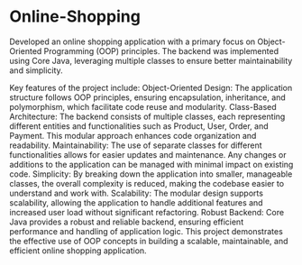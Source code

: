 # Online-Shopping

Developed an online shopping application with a primary focus on Object-Oriented Programming (OOP) principles. The backend was implemented using Core Java, leveraging multiple classes to ensure better maintainability and simplicity. 

Key features of the project include:
    Object-Oriented Design: The application structure follows OOP principles, ensuring encapsulation, inheritance, and polymorphism, which facilitate code reuse and modularity.
    Class-Based Architecture: The backend consists of multiple classes, each representing different entities and functionalities such as Product, User, Order, and Payment. This modular approach enhances code     organization and readability.
    Maintainability: The use of separate classes for different functionalities allows for easier updates and maintenance. Any changes or additions to the application can be managed with minimal impact on existing code.
    Simplicity: By breaking down the application into smaller, manageable classes, the overall complexity is reduced, making the codebase easier to understand and work with.
    Scalability: The modular design supports scalability, allowing the application to handle additional features and increased user load without significant refactoring.
    Robust Backend: Core Java provides a robust and reliable backend, ensuring efficient performance and handling of application logic.
This project demonstrates the effective use of OOP concepts in building a scalable, maintainable, and efficient online shopping application.

